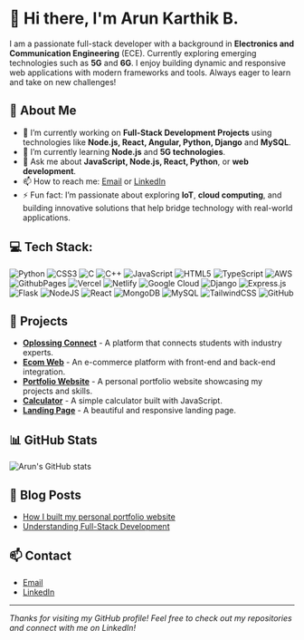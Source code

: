 # 👋 Hi there, I'm Arun Karthik B. 

I am a passionate full-stack developer with a background in **Electronics and Communication Engineering** (ECE). Currently exploring emerging technologies such as **5G** and **6G**. I enjoy building dynamic and responsive web applications with modern frameworks and tools. Always eager to learn and take on new challenges!

## 🚀 About Me
- 🔭 I’m currently working on **Full-Stack Development Projects** using technologies like **Node.js, React, Angular, Python, Django** and **MySQL**.
- 🌱 I’m currently learning **Node.js** and **5G technologies**.
- 💬 Ask me about **JavaScript, Node.js, React, Python**, or **web development**.
- 📫 How to reach me: [Email](mailto:karthikarun063@gmail.com) or [LinkedIn](https://www.linkedin.com/in/arunkarthikb/)
- ⚡ Fun fact: I’m passionate about exploring **IoT**, **cloud computing**, and building innovative solutions that help bridge technology with real-world applications.

## 💻 Tech Stack:
![Python](https://img.shields.io/badge/python-3670A0?style=flat&logo=python&logoColor=ffdd54) 
![CSS3](https://img.shields.io/badge/css3-%231572B6.svg?style=flat&logo=css3&logoColor=white) 
![C](https://img.shields.io/badge/c-%2300599C.svg?style=flat&logo=c&logoColor=white) 
![C++](https://img.shields.io/badge/c++-%2300599C.svg?style=flat&logo=c%2B%2B&logoColor=white) 
![JavaScript](https://img.shields.io/badge/javascript-%23323330.svg?style=flat&logo=javascript&logoColor=%23F7DF1E) 
![HTML5](https://img.shields.io/badge/html5-%23E34F26.svg?style=flat&logo=html5&logoColor=white) 
![TypeScript](https://img.shields.io/badge/typescript-%23007ACC.svg?style=flat&logo=typescript&logoColor=white) 
![AWS](https://img.shields.io/badge/AWS-%23FF9900.svg?style=flat&logo=amazon-aws&logoColor=white) 
![GithubPages](https://img.shields.io/badge/github%20pages-121013?style=flat&logo=github&logoColor=white) 
![Vercel](https://img.shields.io/badge/vercel-%23000000.svg?style=flat&logo=vercel&logoColor=white) 
![Netlify](https://img.shields.io/badge/netlify-%23000000.svg?style=flat&logo=netlify&logoColor=#00C7B7) 
![Google Cloud](https://img.shields.io/badge/GoogleCloud-%234285F4.svg?style=flat&logo=google-cloud&logoColor=white) 
![Django](https://img.shields.io/badge/django-%23092E20.svg?style=flat&logo=django&logoColor=white) 
![Express.js](https://img.shields.io/badge/express.js-%23404d59.svg?style=flat&logo=express&logoColor=%2361DAFB) 
![Flask](https://img.shields.io/badge/flask-%23000.svg?style=flat&logo=flask&logoColor=white) 
![NodeJS](https://img.shields.io/badge/node.js-6DA55F?style=flat&logo=node.js&logoColor=white) 
![React](https://img.shields.io/badge/react-%2320232a.svg?style=flat&logo=react&logoColor=%2361DAFB) 
![MongoDB](https://img.shields.io/badge/MongoDB-%234ea94b.svg?style=flat&logo=mongodb&logoColor=white) 
![MySQL](https://img.shields.io/badge/mysql-4479A1.svg?style=flat&logo=mysql&logoColor=white) 
![TailwindCSS](https://img.shields.io/badge/tailwindcss-%2338B2AC.svg?style=flat&logo=tailwind-css&logoColor=white) 
![GitHub](https://img.shields.io/badge/github-%23121011.svg?style=flat&logo=github&logoColor=white)

## 📂 Projects
- **[Oplossing Connect](https://github.com/karthikarun063/Oplossing-Connect)** - A platform that connects students with industry experts.
- **[Ecom Web](https://github.com/karthikarun063/Ecom-web)** - An e-commerce platform with front-end and back-end integration.
- **[Portfolio Website](https://github.com/karthikarun063/Portfolio)** - A personal portfolio website showcasing my projects and skills.
- **[Calculator](https://github.com/karthikarun063/Calculator)** - A simple calculator built with JavaScript.
- **[Landing Page](https://github.com/karthikarun063/LandingPage)** - A beautiful and responsive landing page.

## 📊 GitHub Stats
![Arun's GitHub stats](https://github-readme-stats.vercel.app/api?username=karthikarun063&show_icons=true&theme=radical)

## 📝 Blog Posts
- [How I built my personal portfolio website](https://medium.com/@arunkarthikb)
- [Understanding Full-Stack Development](https://medium.com/@arunkarthikb)

## 📫 Contact
- [Email](mailto:karthikarun063@gmail.com)
- [LinkedIn](https://www.linkedin.com/in/arun-karthik-b-0376b01b3/)

---

*Thanks for visiting my GitHub profile! Feel free to check out my repositories and connect with me on LinkedIn!*
